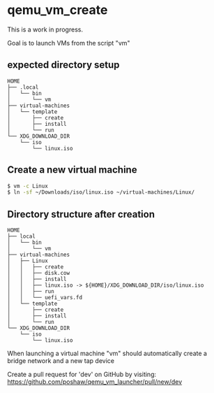 # qemu_vm_create

This is a work in progress.

Goal is to launch VMs from the script "vm"

## expected directory setup
```
HOME
├── .local
│   └── bin
│       └── vm
├── virtual-machines
│   └── template
│       ├── create
│       ├── install
│       └── run
└── XDG_DOWNLOAD_DIR
    └── iso
        └── linux.iso
```

## Create a new virtual machine
```bash
$ vm -c Linux
$ ln -sf ~/Downloads/iso/linux.iso ~/virtual-machines/Linux/
```

## Directory structure after creation
```
HOME
├── local
│   └── bin
│       └── vm
├── virtual-machines
│   ├── Linux
│   │   ├── create
│   │   ├── disk.cow
│   │   ├── install
│   │   ├── linux.iso -> ${HOME}/XDG_DOWNLOAD_DIR/iso/linux.iso
│   │   ├── run
│   │   └── uefi_vars.fd
│   └── template
│       ├── create
│       ├── install
│       └── run
└── XDG_DOWNLOAD_DIR
    └── iso
        └── linux.iso
```

When launching a virtual machine "vm" should automatically create a bridge network and a new tap device

Create a pull request for 'dev' on GitHub by visiting:
https://github.com/poshaw/qemu_vm_launcher/pull/new/dev

